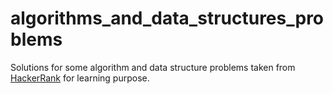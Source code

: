# algorithms_and_data_structures_problems
Solutions for some algorithm and data structure problems taken from [HackerRank](https://www.hackerrank.com/) for learning purpose.
